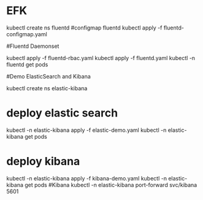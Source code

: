 # EFK
kubectl create ns fluentd
#configmap fluentd
kubectl apply -f fluentd-configmap.yaml

#Fluentd Daemonset

kubectl apply -f fluentd-rbac.yaml 
kubectl apply -f fluentd.yaml
kubectl -n fluentd get pods

#Demo ElasticSearch and Kibana

kubectl create ns elastic-kibana

# deploy elastic search
kubectl -n elastic-kibana apply -f elastic-demo.yaml
kubectl -n elastic-kibana get pods

# deploy kibana
kubectl -n elastic-kibana apply -f kibana-demo.yaml
kubectl -n elastic-kibana get pods
#Kibana
kubectl -n elastic-kibana port-forward svc/kibana 5601
